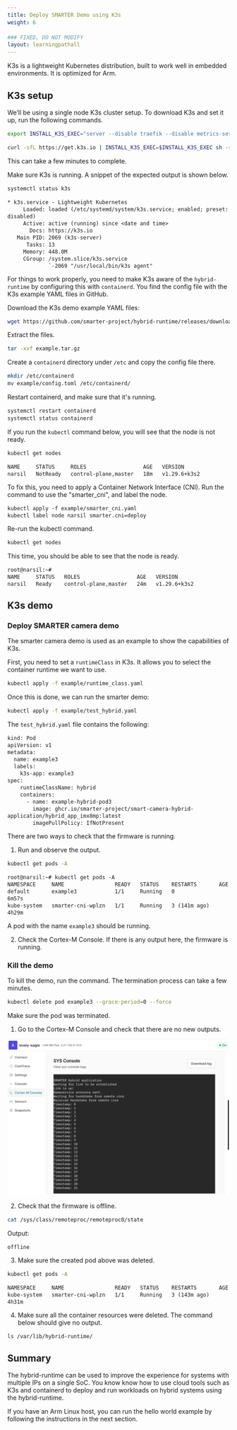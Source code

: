 ```yaml
---
title: Deploy SMARTER Demo using K3s
weight: 6

### FIXED, DO NOT MODIFY
layout: learningpathall
---
```

K3s is a lightweight Kubernetes distribution, built to work well in embedded environments. It is optimized for Arm.

## K3s setup

We’ll be using a single node K3s cluster setup. To download K3s and set it up, run the following commands.
```bash
export INSTALL_K3S_EXEC="server --disable traefik --disable metrics-server --disable coredns --disable local-storage --flannel-backend=none --cluster-dns 169.254.0.2 --container-runtime-endpoint=unix://var/run/containerd/containerd.sock"
```
```bash
curl -sfL https://get.k3s.io | INSTALL_K3S_EXEC=$INSTALL_K3S_EXEC sh -s -
```
This can take a few minutes to complete.

Make sure K3s is running. A snippet of the expected output is shown below.
```bash
systemctl status k3s
```
```output
* k3s.service - Lightweight Kubernetes
     Loaded: loaded (/etc/systemd/system/k3s.service; enabled; preset: disabled)
     Active: active (running) since <date and time>
       Docs: https://k3s.io
   Main PID: 2069 (k3s-server)
      Tasks: 13
     Memory: 448.0M
     CGroup: /system.slice/k3s.service
             `-2069 "/usr/local/bin/k3s agent"
```
For things to work properly, you need to make K3s aware of the `hybrid-runtime` by configuring this with `containerd`. You find the config file with the K3s example YAML files in GitHub.

Download the K3s demo example YAML files:
```bash
wget https://github.com/smarter-project/hybrid-runtime/releases/download/v1.5/example.tar.gz
```
Extract the files.
```bash
tar -xvf example.tar.gz
```

Create a `containerd` directory under `/etc` and copy the config file there.
```bash
mkdir /etc/containerd
mv example/config.toml /etc/containerd/
```
Restart containerd, and make sure that it's running.
```bash
systemctl restart containerd
systemctl status containerd
```
If you run the `kubectl` command below, you will see that the node is not ready.
```bash
kubectl get nodes
```
```output
NAME     STATUS     ROLES                  AGE   VERSION
narsil   NotReady   control-plane,master   18m   v1.29.6+k3s2
```
To fix this, you need to apply a Container Network Interface (CNI). Run the command to use the "smarter_cni", and label the node.
```console
kubectl apply -f example/smarter_cni.yaml
kubectl label node narsil smarter.cni=deploy
```
Re-run the kubectl command.
```bash
kubectl get nodes
```
This time, you should be able to see that the node is ready.

```output
root@narsil:~#
NAME     STATUS   ROLES                  AGE   VERSION
narsil   Ready    control-plane,master   24m   v1.29.6+k3s2
```
## K3s demo

### Deploy SMARTER camera demo

The smarter camera demo is used as an example to show the capabilities of K3s.

First, you need to set a `runtimeClass` in K3s. It allows you to select the container runtime we want to use.
```bash
kubectl apply -f example/runtime_class.yaml
```
Once this is done, we can run the smarter demo:
```bash
kubectl apply -f example/test_hybrid.yaml
```

The `test_hybrid.yaml` file contains the following:
```output
kind: Pod
apiVersion: v1
metadata:
  name: example3
  labels:
    k3s-app: example3
spec:
    runtimeClassName: hybrid
    containers:
      - name: example-hybrid-pod3
        image: ghcr.io/smarter-project/smart-camera-hybrid-application/hybrid_app_imx8mp:latest
        imagePullPolicy: IfNotPresent
```
There are two ways to check that the firmware is running.
1. Run and observe the output.
```bash
kubectl get pods -A
```
```output
root@narsil:~# kubectl get pods -A
NAMESPACE     NAME                READY   STATUS    RESTARTS       AGE
default       example3            1/1     Running   0              6m57s
kube-system   smarter-cni-wplzn   1/1     Running   3 (141m ago)   4h29m
```
A pod with the name `example3` should be running.

2. Check the Cortex-M Console. If there is any output here, the firmware is running.

### Kill the demo

To kill the demo, run the command. The termination process can take a few minutes.
```bash
kubectl delete pod example3 --grace-period=0 --force
```
Make sure the pod was terminated.
1. Go to the Cortex-M Console and check that there are no new outputs.

![Cortex-M output alt-text#center](k3s.png "Figure 1. Cortex-M output")

2.	Check that the firmware is offline.
```bash
cat /sys/class/remoteproc/remoteproc0/state
```
Output:
```output
offline
```
3.	Make sure the created pod above was deleted.
```bash
kubectl get pods -A
```
```output
NAMESPACE     NAME                READY   STATUS    RESTARTS       AGE
kube-system   smarter-cni-wplzn   1/1     Running   3 (143m ago)   4h31m
```
4.	Make sure all the container resources were deleted. The command below should give no output.
```console
ls /var/lib/hybrid-runtime/
```

## Summary

The hybrid-runtime can be used to improve the experience for systems with multiple IPs on a single SoC. You know know how to use cloud tools such as K3s and containerd to deploy and run workloads on hybrid systems using the hybrid-runtime.

If you have an Arm Linux host, you can run the hello world example by following the instructions in the next section.